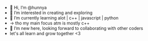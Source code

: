 - 👋 Hi, I’m @hunnya
- 👀 I’m interested in creating and exploring 
- 🌱 I’m currently learning alot | c++ | javascript | python
-  ->  tho my main focus atm is mostly c++
- 💞️ I’m new here, looking forward to collaborating with other coders
-    let's all learn and grow together <3

